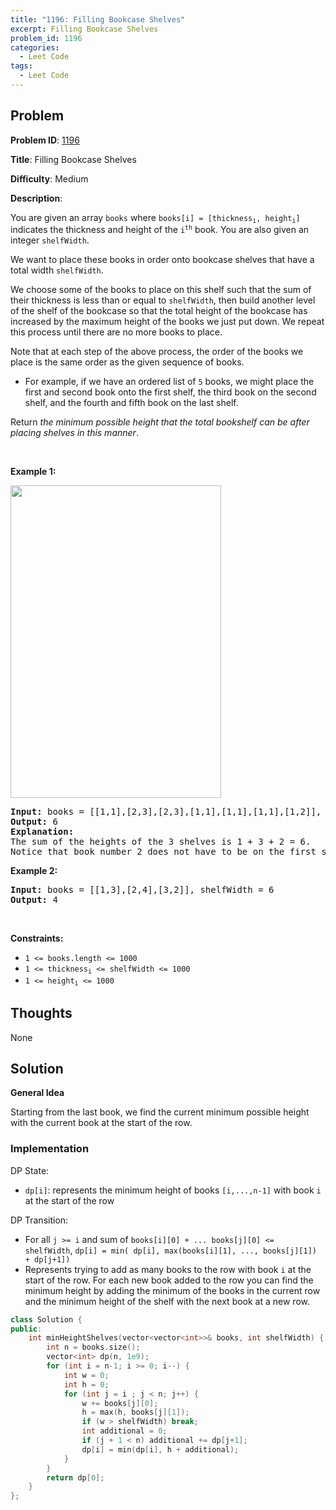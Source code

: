 ```yaml
---
title: "1196: Filling Bookcase Shelves"
excerpt: Filling Bookcase Shelves
problem_id: 1196 
categories:
  - Leet Code
tags:
  - Leet Code
---
```


## Problem

**Problem ID**: [1196](https://leetcode.com/problems/filling-bookcase-shelves/)

**Title**: Filling Bookcase Shelves

**Difficulty**: Medium

**Description**:

<p>You are given an array <code>books</code> where <code>books[i] = [thickness<sub>i</sub>, height<sub>i</sub>]</code> indicates the thickness and height of the <code>i<sup>th</sup></code> book. You are also given an integer <code>shelfWidth</code>.</p>

<p>We want to place these books in order onto bookcase shelves that have a total width <code>shelfWidth</code>.</p>

<p>We choose some of the books to place on this shelf such that the sum of their thickness is less than or equal to <code>shelfWidth</code>, then build another level of the shelf of the bookcase so that the total height of the bookcase has increased by the maximum height of the books we just put down. We repeat this process until there are no more books to place.</p>

<p>Note that at each step of the above process, the order of the books we place is the same order as the given sequence of books.</p>

<ul>
	<li>For example, if we have an ordered list of <code>5</code> books, we might place the first and second book onto the first shelf, the third book on the second shelf, and the fourth and fifth book on the last shelf.</li>
</ul>

<p>Return <em>the minimum possible height that the total bookshelf can be after placing shelves in this manner</em>.</p>

<p>&nbsp;</p>
<p><strong>Example 1:</strong></p>
<img alt="" src="https://assets.leetcode.com/uploads/2019/06/24/shelves.png" style="height: 500px; width: 337px;" />
<pre>
<strong>Input:</strong> books = [[1,1],[2,3],[2,3],[1,1],[1,1],[1,1],[1,2]], shelf_width = 4
<strong>Output:</strong> 6
<strong>Explanation:</strong>
The sum of the heights of the 3 shelves is 1 + 3 + 2 = 6.
Notice that book number 2 does not have to be on the first shelf.
</pre>

<p><strong>Example 2:</strong></p>

<pre>
<strong>Input:</strong> books = [[1,3],[2,4],[3,2]], shelfWidth = 6
<strong>Output:</strong> 4
</pre>

<p>&nbsp;</p>
<p><strong>Constraints:</strong></p>

<ul>
	<li><code>1 &lt;= books.length &lt;= 1000</code></li>
	<li><code>1 &lt;= thickness<sub>i</sub> &lt;= shelfWidth &lt;= 1000</code></li>
	<li><code>1 &lt;= height<sub>i</sub> &lt;= 1000</code></li>
</ul>


## Thoughts

None

## Solution

**General Idea**

Starting from the last book, we  find the current minimum possible height with
the current book at the start of the row.

### Implementation

DP State:
* `dp[i]`: represents the minimum height of books `[i,...,n-1]` with book `i`
at the start of the row

DP Transition:
* For all `j >= i` and sum of `books[i][0] + ... books[j][0] <= shelfWidth`,
`dp[i] = min( dp[i], max(books[i][1], ..., books[j][1]) + dp[j+1])`
* Represents trying to add as many books to the row with book `i` at the start
of the row. For each new book added to the row you can find the minimum height by
adding the minimum of the books in the current row and the minimum height of the shelf
with the next book at a new row.

```cpp
class Solution {
public:
    int minHeightShelves(vector<vector<int>>& books, int shelfWidth) {
        int n = books.size();
        vector<int> dp(n, 1e9);
        for (int i = n-1; i >= 0; i--) {
            int w = 0;
            int h = 0;
            for (int j = i ; j < n; j++) {
                w += books[j][0];
                h = max(h, books[j][1]);
                if (w > shelfWidth) break;
                int additional = 0;
                if (j + 1 < n) additional += dp[j+1];
                dp[i] = min(dp[i], h + additional);
            }
        }
        return dp[0];
    }
};
```
